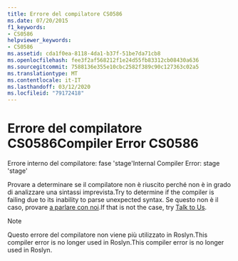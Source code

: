 ```yaml
---
title: Errore del compilatore CS0586
ms.date: 07/20/2015
f1_keywords:
- CS0586
helpviewer_keywords:
- CS0586
ms.assetid: cda1f0ea-8118-4da1-b37f-51be7da71cb8
ms.openlocfilehash: fee3f2af568212f1e24d55fb83312cb08430a636
ms.sourcegitcommit: 7588136e355e10cbc2582f389c90c127363c02a5
ms.translationtype: MT
ms.contentlocale: it-IT
ms.lasthandoff: 03/12/2020
ms.locfileid: "79172418"
---
```

# <a name="compiler-error-cs0586"></a><span data-ttu-id="2328d-102">Errore del compilatore CS0586</span><span class="sxs-lookup"><span data-stu-id="2328d-102">Compiler Error CS0586</span></span>

<span data-ttu-id="2328d-103">Errore interno del compilatore: fase 'stage'</span><span class="sxs-lookup"><span data-stu-id="2328d-103">Internal Compiler Error: stage 'stage'</span></span>

 <span data-ttu-id="2328d-104">Provare a determinare se il compilatore non è riuscito perché non è in grado di analizzare una sintassi imprevista.</span><span class="sxs-lookup"><span data-stu-id="2328d-104">Try to determine if the compiler is failing due to its inability to parse unexpected syntax.</span></span> <span data-ttu-id="2328d-105">Se questo non è il caso, provare [a parlare con noi](/visualstudio/ide/feedback-options).</span><span class="sxs-lookup"><span data-stu-id="2328d-105">If that is not the case, try [Talk to Us](/visualstudio/ide/feedback-options).</span></span>

> [!NOTE]
> <span data-ttu-id="2328d-106">Questo errore del compilatore non viene più utilizzato in Roslyn.This compiler error is no longer used in Roslyn.</span><span class="sxs-lookup"><span data-stu-id="2328d-106">This compiler error is no longer used in Roslyn.</span></span>
